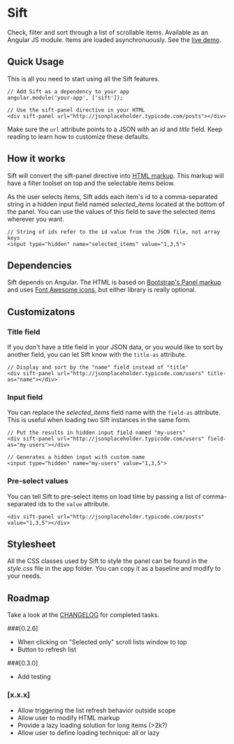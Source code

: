 # Sift
Check, filter and sort through a list of scrollable items. Available as an Angular JS module. Items are loaded asynchronuously. See the [live demo](http://fcosrno.github.io/sift/).

## Quick Usage

This is all you need to start using all the Sift features.

	// Add Sift as a dependency to your app
	angular.module('your-app', ['sift']);
	
	// Use the sift-panel directive in your HTML
	<div sift-panel url="http://jsonplaceholder.typicode.com/posts"></div>

Make sure the `url` attribute points to a JSON with an *id* and *title* field. Keep reading to learn how to customize these defaults.

## How it works

Sift will convert the sift-panel directive into [HTML markup](http://fcosrno.github.io/sift/). This markup will have a filter toolset on top and the selectable items below. 

As the user selects items, Sift adds each item's id to a comma-separated string in a hidden input field named *selected_items* located at the bottom of the panel. You can use the values of this field to save the selected items wherever you want.

	// String of ids refer to the id value from the JSON file, not array keys
	<input type="hidden" name="selected_items" value="1,3,5">

## Dependencies

Sift depends on Angular. The HTML is based on [Bootstrap's Panel markup](http://getbootstrap.com/components/#panels) and uses [Font Awesome icons](http://fortawesome.github.io/Font-Awesome/), but either library is really optional.


## Customizatons

### Title field

If you don't have a title field in your JSON data, or you would like to sort by another field, you can let Sift know with the `title-as` attribute.

	// Display and sort by the "name" field instead of "title"
	<div sift-panel url="http://jsonplaceholder.typicode.com/users" title-as="name"></div>
	
### Input field

You can replace the *selected_items* field name with the `field-as` attribute. This is useful when loading two Sift instances in the same form.

	// Put the results in hidden input field named "my-users"
	<div sift-panel url="http://jsonplaceholder.typicode.com/users" field-as="my-users"></div>
	
	// Generates a hidden input with custom name
	<input type="hidden" name="my-users" value="1,3,5">

### Pre-select values

You can tell Sift to pre-select items on load time by passing a list of comma-separated ids to the `value` attribute.

	<div sift-panel url="http://jsonplaceholder.typicode.com/posts" value="1,3,5"></div>

## Stylesheet

All the CSS classes used by Sift to style the panel can be found in the *style.css* file in the app folder. You can copy it as a baseline and modify to your needs.

## Roadmap

Take a look at the [CHANGELOG](https://github.com/fcosrno/sift/blob/master/CHANGELOG.md) for completed tasks.

###[0.2.6]
- When clicking on "Selected only" scroll lists window to top
- Button to refresh list

###[0.3.0]
- Add testing

### [x.x.x]
- Allow triggering the list refresh behavior outside scope
- Allow user to modify HTML markup
- Provide a lazy loading solution for long items (>2k?)
- Allow user to define loading technique: all or lazy